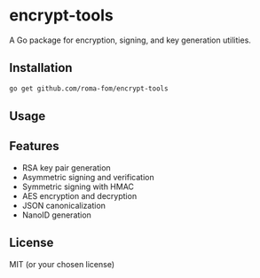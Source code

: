 # encrypt-tools

A Go package for encryption, signing, and key generation utilities.

## Installation

```bash
go get github.com/roma-fom/encrypt-tools
```

## Usage

## Features

- RSA key pair generation
- Asymmetric signing and verification
- Symmetric signing with HMAC
- AES encryption and decryption
- JSON canonicalization
- NanoID generation

## License

MIT (or your chosen license)
